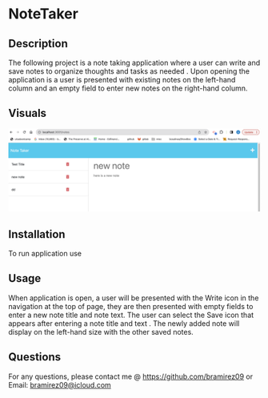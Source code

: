 # NoteTaker

## Description 

The following project is a note taking application where a user can write and save notes to organize thoughts and tasks as needed . 
Upon opening the application is a user is presented with existing notes on the left-hand column and an empty field to enter new notes on the right-hand column. 

## Visuals
![Alt text](Assets/notetakerdemo.png)


## Installation

To run application use

## Usage

When application is open, a user will be presented with the Write icon in the navigation at the top of page, they are then presented with empty fields to enter a new note title and note text. The user can select the Save icon that appears after entering a note title and text . The newly added note will display on the left-hand size with the other saved notes. 

## Questions

For any questions, please contact me @ 
https://github.com/bramirez09
or
Email: bramirez09@icloud.com